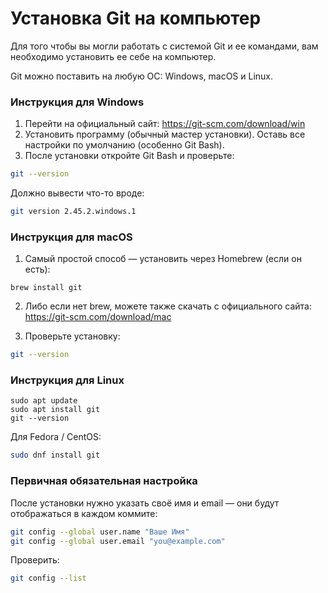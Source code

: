 # Установка Git на компьютер

Для того чтобы вы могли работать с системой Git и ее командами, вам необходимо установить ее себе на компьютер. 

Git можно поставить на любую ОС: Windows, macOS и Linux.

### Инструкция для Windows
1. Перейти на официальный сайт: https://git-scm.com/download/win 
2. Установить программу (обычный мастер установки). Оставь все настройки по умолчанию (особенно Git Bash).
3. После установки откройте Git Bash и проверьте:

```bash
git --version
```

Должно вывести что-то вроде:

```bash
git version 2.45.2.windows.1
```

### Инструкция для macOS

1. Самый простой способ — установить через Homebrew (если он есть):
```basg
brew install git
```

2. Либо если нет brew, можете также скачать с официального сайта: https://git-scm.com/download/mac

3. Проверьте установку:
```bash
git --version
```

### Инструкция для Linux 

```basg
sudo apt update
sudo apt install git
git --version
```

Для Fedora / CentOS:
```bash
sudo dnf install git
```

### Первичная обязательная настройка
После установки нужно указать своё имя и email — они будут отображаться в каждом коммите:

```bash
git config --global user.name "Ваше Имя"
git config --global user.email "you@example.com"
```

Проверить:
```bash
git config --list
```


